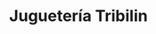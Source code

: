 ---
title: "Juguetería Tribilin"
url: /ciudad-autonoma-de-buenos-aires/jugueteria-tribilin/
shop: juguetes
---